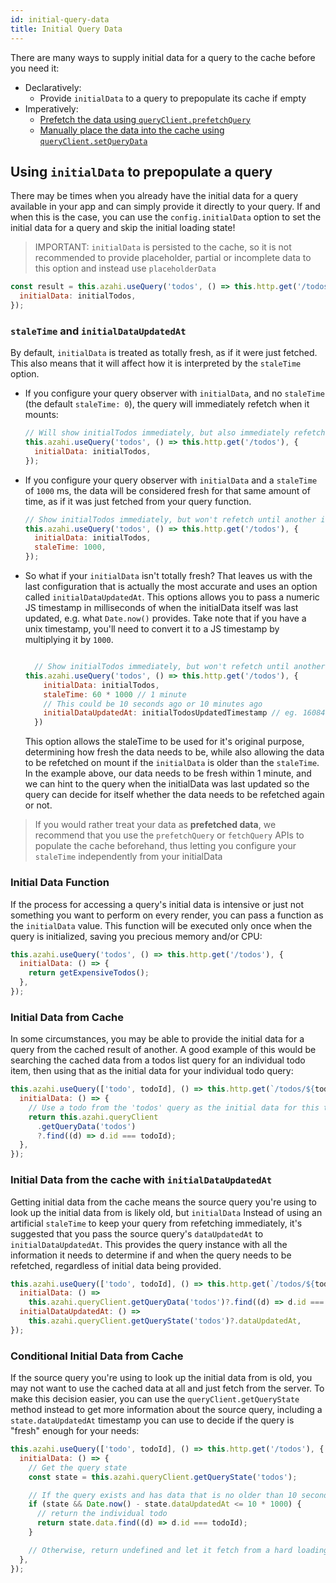 ```yaml
---
id: initial-query-data
title: Initial Query Data
---
```


There are many ways to supply initial data for a query to the cache before you need it:

- Declaratively:
  - Provide `initialData` to a query to prepopulate its cache if empty
- Imperatively:
  - [Prefetch the data using `queryClient.prefetchQuery`](./prefetching)
  - [Manually place the data into the cache using `queryClient.setQueryData`](./prefetching)

## Using `initialData` to prepopulate a query

There may be times when you already have the initial data for a query available in your app and can simply provide it directly to your query. If and when this is the case, you can use the `config.initialData` option to set the initial data for a query and skip the initial loading state!

> IMPORTANT: `initialData` is persisted to the cache, so it is not recommended to provide placeholder, partial or incomplete data to this option and instead use `placeholderData`

```js
const result = this.azahi.useQuery('todos', () => this.http.get('/todos'), {
  initialData: initialTodos,
});
```

### `staleTime` and `initialDataUpdatedAt`

By default, `initialData` is treated as totally fresh, as if it were just fetched. This also means that it will affect how it is interpreted by the `staleTime` option.

- If you configure your query observer with `initialData`, and no `staleTime` (the default `staleTime: 0`), the query will immediately refetch when it mounts:

  ```js
  // Will show initialTodos immediately, but also immediately refetch todos after mount
  this.azahi.useQuery('todos', () => this.http.get('/todos'), {
    initialData: initialTodos,
  });
  ```

- If you configure your query observer with `initialData` and a `staleTime` of `1000` ms, the data will be considered fresh for that same amount of time, as if it was just fetched from your query function.

  ```js
  // Show initialTodos immediately, but won't refetch until another interaction event is encountered after 1000 ms
  this.azahi.useQuery('todos', () => this.http.get('/todos'), {
    initialData: initialTodos,
    staleTime: 1000,
  });
  ```

- So what if your `initialData` isn't totally fresh? That leaves us with the last configuration that is actually the most accurate and uses an option called `initialDataUpdatedAt`. This options allows you to pass a numeric JS timestamp in milliseconds of when the initialData itself was last updated, e.g. what `Date.now()` provides. Take note that if you have a unix timestamp, you'll need to convert it to a JS timestamp by multiplying it by `1000`.

  ```js

    // Show initialTodos immediately, but won't refetch until another interaction event is encountered after 1000 ms
  this.azahi.useQuery('todos', () => this.http.get('/todos'), {
      initialData: initialTodos,
      staleTime: 60 * 1000 // 1 minute
      // This could be 10 seconds ago or 10 minutes ago
      initialDataUpdatedAt: initialTodosUpdatedTimestamp // eg. 1608412420052
    })

  ```

  This option allows the staleTime to be used for it's original purpose, determining how fresh the data needs to be, while also allowing the data to be refetched on mount if the `initialData` is older than the `staleTime`. In the example above, our data needs to be fresh within 1 minute, and we can hint to the query when the initialData was last updated so the query can decide for itself whether the data needs to be refetched again or not.

> If you would rather treat your data as **prefetched data**, we recommend that you use the `prefetchQuery` or `fetchQuery` APIs to populate the cache beforehand, thus letting you configure your `staleTime` independently from your initialData

### Initial Data Function

If the process for accessing a query's initial data is intensive or just not something you want to perform on every render, you can pass a function as the `initialData` value. This function will be executed only once when the query is initialized, saving you precious memory and/or CPU:

```js
this.azahi.useQuery('todos', () => this.http.get('/todos'), {
  initialData: () => {
    return getExpensiveTodos();
  },
});
```

### Initial Data from Cache

In some circumstances, you may be able to provide the initial data for a query from the cached result of another. A good example of this would be searching the cached data from a todos list query for an individual todo item, then using that as the initial data for your individual todo query:

```js
this.azahi.useQuery(['todo', todoId], () => this.http.get(`/todos/${todoId}`), {
  initialData: () => {
    // Use a todo from the 'todos' query as the initial data for this todo query
    return this.azahi.queryClient
      .getQueryData('todos')
      ?.find((d) => d.id === todoId);
  },
});
```

### Initial Data from the cache with `initialDataUpdatedAt`

Getting initial data from the cache means the source query you're using to look up the initial data from is likely old, but `initialData` Instead of using an artificial `staleTime` to keep your query from refetching immediately, it's suggested that you pass the source query's `dataUpdatedAt` to `initialDataUpdatedAt`. This provides the query instance with all the information it needs to determine if and when the query needs to be refetched, regardless of initial data being provided.

```js
this.azahi.useQuery(['todo', todoId], () => this.http.get(`/todos/${todoId}`), {
  initialData: () =>
    this.azahi.queryClient.getQueryData('todos')?.find((d) => d.id === todoId),
  initialDataUpdatedAt: () =>
    this.azahi.queryClient.getQueryState('todos')?.dataUpdatedAt,
});
```

### Conditional Initial Data from Cache

If the source query you're using to look up the initial data from is old, you may not want to use the cached data at all and just fetch from the server. To make this decision easier, you can use the `queryClient.getQueryState` method instead to get more information about the source query, including a `state.dataUpdatedAt` timestamp you can use to decide if the query is "fresh" enough for your needs:

```js
this.azahi.useQuery(['todo', todoId], () => this.http.get('/todos'), {
  initialData: () => {
    // Get the query state
    const state = this.azahi.queryClient.getQueryState('todos');

    // If the query exists and has data that is no older than 10 seconds...
    if (state && Date.now() - state.dataUpdatedAt <= 10 * 1000) {
      // return the individual todo
      return state.data.find((d) => d.id === todoId);
    }

    // Otherwise, return undefined and let it fetch from a hard loading state!
  },
});
```
